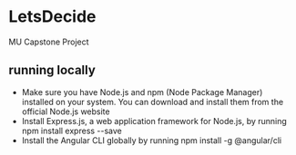 # LetsDecide

MU Capstone Project

## running locally
- Make sure you have Node.js and npm (Node Package Manager) installed on your system. You can download and install them from the official Node.js website
- Install Express.js, a web application framework for Node.js, by running npm install express --save
- Install the Angular CLI globally by running npm install -g @angular/cli
